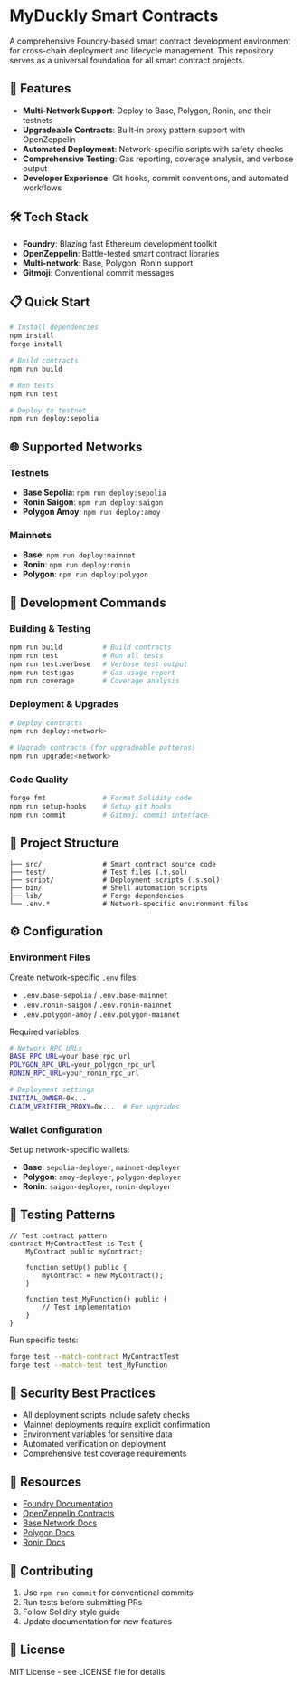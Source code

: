 # MyDuckly Smart Contracts

A comprehensive Foundry-based smart contract development environment for cross-chain deployment and lifecycle management. This repository serves as a universal foundation for all smart contract projects.

## 🚀 Features

- **Multi-Network Support**: Deploy to Base, Polygon, Ronin, and their testnets
- **Upgradeable Contracts**: Built-in proxy pattern support with OpenZeppelin
- **Automated Deployment**: Network-specific scripts with safety checks
- **Comprehensive Testing**: Gas reporting, coverage analysis, and verbose output
- **Developer Experience**: Git hooks, commit conventions, and automated workflows

## 🛠 Tech Stack

- **Foundry**: Blazing fast Ethereum development toolkit
- **OpenZeppelin**: Battle-tested smart contract libraries
- **Multi-network**: Base, Polygon, Ronin support
- **Gitmoji**: Conventional commit messages

## 📋 Quick Start

```bash
# Install dependencies
npm install
forge install

# Build contracts
npm run build

# Run tests
npm run test

# Deploy to testnet
npm run deploy:sepolia
```

## 🌐 Supported Networks

### Testnets
- **Base Sepolia**: `npm run deploy:sepolia`
- **Ronin Saigon**: `npm run deploy:saigon`
- **Polygon Amoy**: `npm run deploy:amoy`

### Mainnets
- **Base**: `npm run deploy:mainnet`
- **Ronin**: `npm run deploy:ronin`
- **Polygon**: `npm run deploy:polygon`

## 🔧 Development Commands

### Building & Testing
```bash
npm run build          # Build contracts
npm run test           # Run all tests
npm run test:verbose   # Verbose test output
npm run test:gas       # Gas usage report
npm run coverage       # Coverage analysis
```

### Deployment & Upgrades
```bash
# Deploy contracts
npm run deploy:<network>

# Upgrade contracts (for upgradeable patterns)
npm run upgrade:<network>
```

### Code Quality
```bash
forge fmt              # Format Solidity code
npm run setup-hooks    # Setup git hooks
npm run commit         # Gitmoji commit interface
```

## 📁 Project Structure

```
├── src/               # Smart contract source code
├── test/              # Test files (.t.sol)
├── script/            # Deployment scripts (.s.sol)
├── bin/               # Shell automation scripts
├── lib/               # Forge dependencies
└── .env.*             # Network-specific environment files
```

## ⚙️ Configuration

### Environment Files
Create network-specific `.env` files:
- `.env.base-sepolia` / `.env.base-mainnet`
- `.env.ronin-saigon` / `.env.ronin-mainnet`
- `.env.polygon-amoy` / `.env.polygon-mainnet`

Required variables:
```bash
# Network RPC URLs
BASE_RPC_URL=your_base_rpc_url
POLYGON_RPC_URL=your_polygon_rpc_url
RONIN_RPC_URL=your_ronin_rpc_url

# Deployment settings
INITIAL_OWNER=0x...
CLAIM_VERIFIER_PROXY=0x...  # For upgrades
```

### Wallet Configuration
Set up network-specific wallets:
- **Base**: `sepolia-deployer`, `mainnet-deployer`
- **Polygon**: `amoy-deployer`, `polygon-deployer`
- **Ronin**: `saigon-deployer`, `ronin-deployer`

## 🧪 Testing Patterns

```solidity
// Test contract pattern
contract MyContractTest is Test {
    MyContract public myContract;

    function setUp() public {
        myContract = new MyContract();
    }

    function test_MyFunction() public {
        // Test implementation
    }
}
```

Run specific tests:
```bash
forge test --match-contract MyContractTest
forge test --match-test test_MyFunction
```

## 🔐 Security Best Practices

- All deployment scripts include safety checks
- Mainnet deployments require explicit confirmation
- Environment variables for sensitive data
- Automated verification on deployment
- Comprehensive test coverage requirements

## 📖 Resources

- [Foundry Documentation](https://book.getfoundry.sh/)
- [OpenZeppelin Contracts](https://docs.openzeppelin.com/contracts/)
- [Base Network Docs](https://docs.base.org/)
- [Polygon Docs](https://docs.polygon.technology/)
- [Ronin Docs](https://docs.roninchain.com/)

## 🤝 Contributing

1. Use `npm run commit` for conventional commits
2. Run tests before submitting PRs
3. Follow Solidity style guide
4. Update documentation for new features

## 📄 License

MIT License - see LICENSE file for details.
